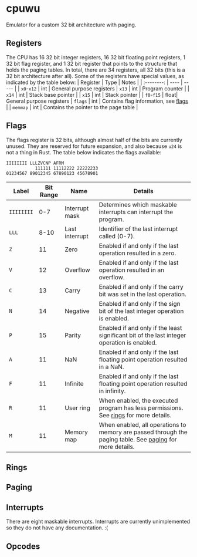 # cpuwu
Emulator for a custom 32 bit architecture with paging.

## Registers
The CPU has 16 32 bit integer registers, 16 32 bit floating point registers, 1 32 bit flag register, and 1 32 bit register that points to the structure that holds the paging tables. In total, there are 34 registers, all 32 bits (this is a 32 bit architecture after all). Some of the registers have special values, as indicated by the table below:
| Register   | Type | Notes |
| :--------: | ---- | ----- |
| `x0`-`x12` | int  | General purpose registers
| `x13`      | int  | Program counter    |
| `x14`      | int  | Stack base pointer |
| `x15`      | int  | Stack pointer      |
| `f0`-`f15` | float| General purpose registers
| `flags`    | int  | Contains flag information, see [flags](#flags) |
| `memmap`   | int  | Contains the pointer to the page table         |

## Flags
The flags register is 32 bits, although almost half of the bits are currently unused. They are reserved for future expansion, and also because `u24` is not a thing in Rust. The table below indicates the flags available:
```
IIIIIIII LLLZVCNP AFRM
           111111 11112222 22222233
01234567 89012345 67890123 45678901
```
| Label      | Bit Range | Name           | Details
| ---------- | --------- | -------------- | -------
| `IIIIIIII` | 0-7       | Interrupt mask | Determines which maskable interrupts can interrupt the program.
| `LLL`      | 8-10      | Last interrupt | Identifier of the last interrupt called (0-7).
| `Z`        | 11        | Zero           | Enabled if and only if the last operation resulted in a zero.
| `V`        | 12        | Overflow       | Enabled if and only if the last operation resulted in an overflow.
| `C`        | 13        | Carry          | Enabled if and only if the carry bit was set in the last operation. 
| `N`        | 14        | Negative       | Enabled if and only if the sign bit of the last integer operation is enabled.
| `P`        | 15        | Parity         | Enabled if and only if the least significant bit of the last integer operation is enabled.
| `A`        | 11        | NaN            | Enabled if and only if the last floating point operation resulted in a NaN.
| `F`        | 11        | Infinite       | Enabled if and only if the last floating point operation resulted in infinity.
| `R`        | 11        | User ring      | When enabled, the executed program has less permissions. See [rings](#rings) for more details.
| `M`        | 11        | Memory map     | When enabled, all operations to memory are passed through the paging table. See [paging](#paging) for more details.

## Rings

## Paging

## Interrupts
There are eight maskable interrupts. Interrupts are currently unimplemented so they do not have any documentation. :(

## Opcodes
